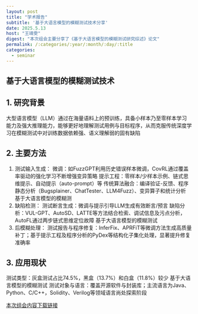 ```yaml
---
layout: post
title: "学术报告"
subtitle: '基于大语言模型的模糊测试技术分享'
date: 2025.5.13
host: "王靖雯"
digest: "本次组会主要分享了《基于大语言模型的模糊测试研究综述》论文"
permalink: /:categories/:year/:month/:day/:title
categories:
  - seminar
---
```

## 基于大语言模型的模糊测试技术

## 1. 研究背景
大型语言模型（LLM）通过在海量语料上的预训练，具备小样本乃至零样本学习能力及强大推理能力，能够更好地理解测试用例与目标程序，从而克服传统深度学习在模糊测试中对训练数据依赖强、语义理解弱的固有缺陷

## 2. 主要方法
1. 测试输入生成：
微调：如FuzzGPT利用历史错误样本微调，CovRL通过覆盖率驱动的强化学习不断增强变异策略
提示工程：零样本/少样本示例、链式思维提示、自动提示（auto-prompt）等
传统算法融合：编译验证-反馈、程序静态分析（Bugsplainer、ChatTester、LLM4Fuzz）、变异算子和统计分析 基于大语言模型的模糊测
2. 缺陷检测：
测试断言生成：微调与提示引导LLM生成有效断言/预言
缺陷分析：VUL-GPT、AutoSD、LATTE等方法结合检索、调试信息及污点分析，AutoFL通过两步链式思维定位故障 基于大语言模型的模糊测试
3. 后模糊处理：
测试报告与程序修复：InferFix、APRFiT等微调方法生成高质量补丁；基于提示工程及程序分析的PyDex等结构化子集化处理，显著提升修复准确率

## 3. 应用现状
测试类型：灰盒测试占比74.5%，黑盒（13.7%）和白盒（11.8%）较少 基于大语言模型的模糊测试
测试对象与语言：覆盖开源软件与封装库；主流语言为Java、Python、C/C++，Solidity、Verilog等领域语言尚处探索阶段




[本次组会内容下载链接](https://github.com/Lizhizhiyi/PPT/blob/main/files/20250513.pdf)
